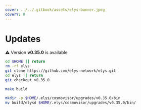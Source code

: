 ```yaml
---
cover: ../../.gitbook/assets/elys-banner.jpeg
coverY: 0
---
```


# Updates

⚠️ Version **v0.35.0** is available

```bash
cd $HOME || return
rm -rf elys
git clone https://github.com/elys-network/elys.git
cd elys || return
git checkout v0.35.0

make build

mkdir -p $HOME/.elys/cosmovisor/upgrades/v0.35.0/bin
mv build/elysd $HOME/.elys/cosmovisor/upgrades/v0.35.0/bin/
```
